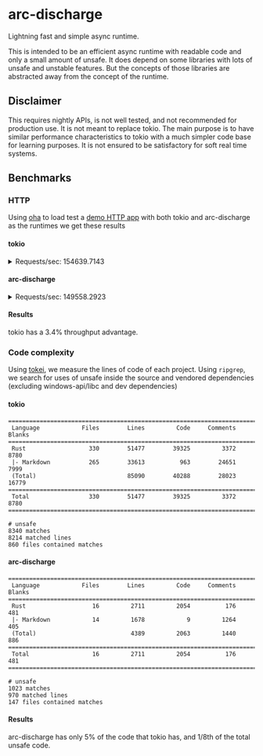 # arc-discharge

Lightning fast and simple async runtime.

This is intended to be an efficient async runtime with readable code and only a small amount of unsafe.
It does depend on some libraries with lots of unsafe and unstable features. But the concepts of those libraries
are abstracted away from the concept of the runtime.

## Disclaimer

This requires nightly APIs, is not well tested, and not recommended for production use. It is not meant to replace tokio.
The main purpose is to have similar performance characteristics to tokio with a much simpler code base for learning purposes.
It is not ensured to be satisfactory for soft real time systems.

## Benchmarks

### HTTP

Using [oha](https://github.com/hatoo/oha) to load test a [demo HTTP app](https://github.com/tokio-rs/tokio/blob/fc69666f8aaa788beaaf091ce6a9abd7b03d5e27/examples/tinyhttp.rs) with both tokio and arc-discharge as the runtimes we get these results

#### tokio

<details><summary>Requests/sec: 154639.7143</summary>

```
Summary:
  Success rate: 100.00%
  Total:        64.6664 secs
  Slowest:      0.1320 secs
  Fastest:      0.0000 secs
  Average:      0.0012 secs
  Requests/sec: 154639.7143

  Total data:   257.49 MiB
  Size/request: 27 B
  Size/sec:	    3.98 MiB

Response time histogram:
  0.000 [1]       |
  0.013 [9999909] |■■■■■■■■■■■■■■■■■■■■■■■■■■■■■■■■
  0.026 [0]       |
  0.040 [0]       |
  0.053 [0]       |
  0.066 [6]       |
  0.079 [4]       |
  0.092 [11]      |
  0.106 [5]       |
  0.119 [0]       |
  0.132 [1]       |

Response time distribution:
  10% in 0.0009 secs
  25% in 0.0011 secs
  50% in 0.0012 secs
  75% in 0.0014 secs
  90% in 0.0016 secs
  95% in 0.0019 secs
  99% in 0.0023 secs

Status code distribution:
  [200] 9999937 responses

Error distribution:
  [63] connection error: Connection reset by peer (os error 54)
```
</details>

#### arc-discharge

<details><summary>Requests/sec:	149558.2923</summary>

```
Summary:
  Success rate: 100.00%
  Total:        66.8636 secs
  Slowest:      0.1409 secs
  Fastest:      0.0000 secs
  Average:      0.0013 secs
  Requests/sec: 149558.2923

  Total data:   257.49 MiB
  Size/request: 27 B
  Size/sec:     3.85 MiB

Response time histogram:
  0.000 [1]       |
  0.014 [9999927] |■■■■■■■■■■■■■■■■■■■■■■■■■■■■■■■■
  0.028 [0]       |
  0.042 [0]       |
  0.056 [0]       |
  0.070 [4]       |
  0.085 [3]       |
  0.099 [1]       |
  0.113 [1]       |
  0.127 [0]       |
  0.141 [1]       |

Response time distribution:
  10% in 0.0009 secs
  25% in 0.0010 secs
  50% in 0.0012 secs
  75% in 0.0015 secs
  90% in 0.0019 secs
  95% in 0.0021 secs
  99% in 0.0024 secs

Status code distribution:
  [200] 9999938 responses

Error distribution:
  [62] connection error: Connection reset by peer (os error 54)
```
</details>

#### Results

tokio has a 3.4% throughput advantage.

### Code complexity

Using [tokei](https://github.com/XAMPPRocky/tokei), we measure the lines of code of each project.
Using `ripgrep`, we search for uses of unsafe inside the source and vendored dependencies (excluding windows-api/libc and dev dependencies)

#### tokio

```
===============================================================================
 Language            Files        Lines         Code     Comments       Blanks
===============================================================================
 Rust                  330        51477        39325         3372         8780
 |- Markdown           265        33613          963        24651         7999
 (Total)                          85090        40288        28023        16779
===============================================================================
 Total                 330        51477        39325         3372         8780
===============================================================================

# unsafe
8340 matches
8214 matched lines
860 files contained matches
```

#### arc-discharge

```
===============================================================================
 Language            Files        Lines         Code     Comments       Blanks
===============================================================================
 Rust                   16         2711         2054          176          481
 |- Markdown            14         1678            9         1264          405
 (Total)                           4389         2063         1440          886
===============================================================================
 Total                  16         2711         2054          176          481
===============================================================================

# unsafe
1023 matches
970 matched lines
147 files contained matches
```

#### Results

arc-discharge has only 5% of the code that tokio has, and 1/8th of the total unsafe code.
